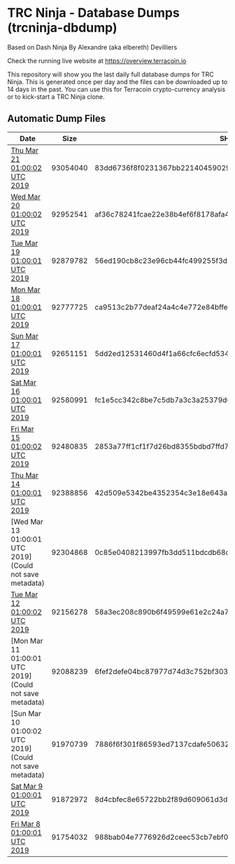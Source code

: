 # TRC Ninja - Database Dumps (trcninja-dbdump)
Based on Dash Ninja By Alexandre (aka elbereth) Devilliers

Check the running live website at https://overview.terracoin.io

This repository will show you the last daily full database dumps for TRC Ninja. This is generated once per day and the files can be downloaded up to 14 days in the past.
You can use this for Terracoin crypto-currency analysis or to kick-start a TRC Ninja clone.


## Automatic Dump Files
| Date | Size | SHA256 |
|--|--|--|
| [Thu Mar 21 01:00:02 UTC 2019](https://transfer.sh/4Ssrt/trcninja-dbdump-20190321010002.tar.bz2) | 93054040 | 83dd6736f8f0231367bb221404590292fc32f8643d2a9bcd267c385273a43c6c | 
| [Wed Mar 20 01:00:02 UTC 2019](https://transfer.sh/Gqd4l/trcninja-dbdump-20190320010002.tar.bz2) | 92952541 | af36c78241fcae22e38b4ef6f8178afa43978289c4c25f732222f352f3390f6a | 
| [Tue Mar 19 01:00:01 UTC 2019](https://transfer.sh/qNCOQ/trcninja-dbdump-20190319010001.tar.bz2) | 92879782 | 56ed190cb8c23e96cb44fc499255f3dc8f0e5df5391e2b0d880c34bb0471ade5 | 
| [Mon Mar 18 01:00:01 UTC 2019](https://transfer.sh/lazP7/trcninja-dbdump-20190318010001.tar.bz2) | 92777725 | ca9513c2b77deaf24a4c4e772e84bffe81860dbc2edbeba2e1507b0567f07d1e | 
| [Sun Mar 17 01:00:01 UTC 2019](https://transfer.sh/vxEA9/trcninja-dbdump-20190317010001.tar.bz2) | 92651151 | 5dd2ed12531460d4f1a66cfc6ecfd534d635ef9ca0de8377d3c2b67dd360670b | 
| [Sat Mar 16 01:00:01 UTC 2019](https://transfer.sh/Yan7M/trcninja-dbdump-20190316010001.tar.bz2) | 92580991 | fc1e5cc342c8be7c5db7a3c3a25379d6e859af03fca4354e0473c8fca93b2a16 | 
| [Fri Mar 15 01:00:02 UTC 2019](https://transfer.sh/WRDnY/trcninja-dbdump-20190315010002.tar.bz2) | 92480835 | 2853a77ff1cf1f7d26bd8355bdbd7ffd715b02b655924636a98b5751e9762c13 | 
| [Thu Mar 14 01:00:01 UTC 2019](https://transfer.sh/j9ajj/trcninja-dbdump-20190314010001.tar.bz2) | 92388856 | 42d509e5342be4352354c3e18e643a82c55ea3e01b39ba816c9c4ca88fd57a46 | 
| [Wed Mar 13 01:00:01 UTC 2019](Could not save metadata) | 92304868 | 0c85e0408213997fb3dd511bdcdb68c6b7c4636cac7b2506aa771e7b76df3250 | 
| [Tue Mar 12 01:00:02 UTC 2019]() | 92156278 | 58a3ec208c890b6f49599e61e2c24a75e07230d7d5dcbc296a06a408ac1dde85 | 
| [Mon Mar 11 01:00:01 UTC 2019](Could not save metadata) | 92088239 | 6fef2defe04bc87977d74d3c752bf3030445aab65a3c17ca14abcc17da8aab2e | 
| [Sun Mar 10 01:00:02 UTC 2019](Could not save metadata) | 91970739 | 7886f6f301f86593ed7137cdafe506326c439e678c7e8a7909f57bc7ea3bf266 | 
| [Sat Mar  9 01:00:01 UTC 2019]() | 91872972 | 8d4cbfec8e65722bb2f89d609061d3dacad467f2d25b29fa43604bba5270ca27 | 
| [Fri Mar  8 01:00:01 UTC 2019](https://transfer.sh/aW5ZJ/trcninja-dbdump-20190308010001.tar.bz2) | 91754032 | 988bab04e7776926d2ceec53cb7ebf0ef782171524ed5a3c232e7100be18bcd5 | 

